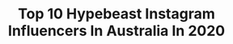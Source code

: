 ---
title: Top 10 Hypebeast Instagram Influencers In Australia In 2020
description: >-
  Find top hypebeast Instagram influencers in Australia in 2020. Most popular hashtags: #australia #hypebeast #seeaustralia #portraitpage.
platform: Instagram
profiles:
  - username: "brianneworth"
    fullname: >-
      BRIANNE WORTH
    location: "Australia"
    followers: 46554
    engagement: 1236
    commentsToLikes: 0.018707
    id: ck0vw81ijsit00i19i9dc4ydg
    verified: false
    hashtags: "#wholesomeplottwist, #plunkettsskincare, #mardigras, #whatithought"
  - username: "danle1712"
    fullname: >-
      DAN LE (ﾉ◕ヮ◕)ﾉ*:･ﾟ✧ 💚
    location: "Australia"
    followers: 3366
    engagement: 1140
    commentsToLikes: 0.305958
    id: ck8wgnitqhpc00j78tmjcbebb
    verified: false
    hashtags: "#asos, #pink, #iso, #christmas"
  - username: "jasmyn.ms"
    fullname: >-
      Jasmyn Smith 🐳
    location: "Australia"
    followers: 35974
    engagement: 336
    commentsToLikes: 0.214656
    id: ck5cfdchrmqah0i11ut2fl95b
    verified: false
    hashtags: "#wecandothis, #cyanotypeprint, #cyanotypes, #filming"
  - username: "kara_aus"
    fullname: >-
      KARA カラ Sydney Tattooed Model
    location: "Australia"
    followers: 18539
    engagement: 1090
    commentsToLikes: 0.027931
    id: ck14lmkqfvf4m0i19logfnzgc
    verified: false
    hashtags: "#meetandgreet, #kara, #jdmlegends, #jdmsociety"
  - username: "picturesnme"
    fullname: >-
      Zubair Aslam
    location: "Australia"
    followers: 176884
    engagement: 156
    commentsToLikes: 0.023158
    id: ck0vw7uvwshwi0i19r4vekv4d
    verified: false
    hashtags: "#discoverportrait, #yourvisiongallery, #fashionlover, #portraitsvisuals"
  - username: "zavisual"
    fullname: >-
      Portrait Photography
    location: "Australia"
    followers: 413951
    engagement: 195
    commentsToLikes: 0.015618
    id: ck0vy447825b10i195rgbq39v
    verified: false
    hashtags: "#photohunted, #visitmelbourne, #makeportrait, #losangelesphotographer"
  - username: "bennybucho"
    fullname: >-
      Gold Coast Photographer/Films
    location: "Australia"
    followers: 15718
    engagement: 225
    commentsToLikes: 0.103279
    id: ck0w4gxtbyikl0i197zm5hn1h
    verified: false
    hashtags: "#expofilm, #freestylesessions, #freezeoftheday, #acegldn"
  - username: "nathanieltaplin"
    fullname: >-
      Nathaniel Taplin
    location: "Australia"
    followers: 19557
    engagement: 475
    commentsToLikes: 0.012389
    id: ck5bzhazdr5480i119fds0dxj
    verified: false
    hashtags: "#shoes, #fitness, #floodwater, #keepingitreal"
  - username: "rachelhau"
    fullname: >-
      Rachel Hau | Australia
    location: "Australia"
    followers: 43784
    engagement: 468
    commentsToLikes: 0.056438
    id: ck14h0f8l7x3t0i19cg6f7oye
    verified: false
    hashtags: "#depthobsessed, #ig, #exploreaustralia, #brisbaneanyday"
  - username: "artistaus"
    fullname: >-
      Portraits and Fashion
    location: "Australia"
    followers: 77272
    engagement: 245
    commentsToLikes: 0.019575
    id: ck8t5y3uobmtv0j78zwz4zsjh
    verified: false
    hashtags: "#makeportraitsmag, #loves, #taintedmag, #makeportraitsnotwar"
---